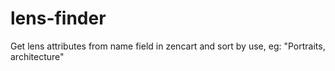 lens-finder
===========

Get lens attributes from name field in zencart and sort by use, eg: "Portraits, architecture"
